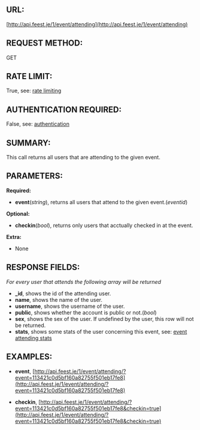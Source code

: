 URL:
----
[http://api.feest.je/1/event/attending](http://api.feest.je/1/event/attending)

REQUEST METHOD:
---------------
GET

RATE LIMIT:
-----------
True, see: [rate limiting](parts/rate-limiting.md)

AUTHENTICATION REQUIRED:
------------------------
False, see: [authentication](parts/authentication.md)

SUMMARY:
--------
This call returns all users that are attending to the given event.

PARAMETERS:
-----------

**Required:**

 - **event**(*string*), returns all users that attend to the given event.(*eventid*)

**Optional:**

 - **checkin**(*bool*), returns only users that acctually checked in at the event.

**Extra:**

 - None

RESPONSE FIELDS:
----------------

*For every user that attends the following array will be returned*

 - **_id**, shows the id of the attending user.
 - **name**, shows the name of the user.
 - **username**, shows the username of the user.
 - **public**, shows whether the account is public or not.(*bool*)
 - **sex**, shows the sex of the user. If undefined by the user, this row will not be returned.
 - **stats**, shows some stats of the user concerning this event, see: [event attending stats](parts/event-attending-stats.md)


EXAMPLES:
---------
 - **event**, [http://api.feest.je/1/event/attending/?event=113421c0d5bf160a82755f501eb17fe8](http://api.feest.je/1/event/attending/?event=113421c0d5bf160a82755f501eb17fe8)
 
 - **checkin**, [http://api.feest.je/1/event/attending/?event=113421c0d5bf160a82755f501eb17fe8&checkin=true](http://api.feest.je/1/event/attending/?event=113421c0d5bf160a82755f501eb17fe8&checkin=true)